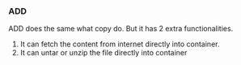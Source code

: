 ### ADD
ADD does the same what copy do. But it has 2 extra functionalities.
1. It can fetch the content from internet directly into container.
2. It can untar or unzip the file directly into container 